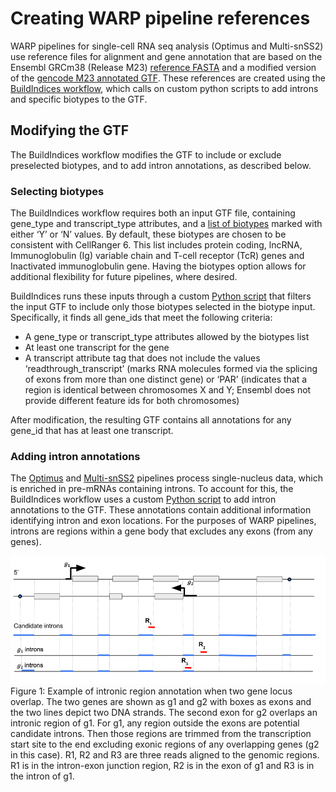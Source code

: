 # Creating WARP pipeline references
WARP pipelines for single-cell RNA seq analysis (Optimus and Multi-snSS2) use reference files for alignment and gene annotation that are based on the Ensembl GRCm38 (Release M23) [reference FASTA]( https://ftp.ebi.ac.uk/pub/databases/gencode/Gencode_mouse/release_M23/GRCm38.p6.genome.fa.gz) and a modified version of the [gencode M23 annotated GTF](https://ftp.ebi.ac.uk/pub/databases/gencode/Gencode_mouse/release_M23/gencode.vM23.annotation.gtf.gz). These references are created using the [BuildIndices workflow]( https://github.com/broadinstitute/warp/tree/master/pipelines/skylab/build_indices), which calls on custom python scripts to add introns and specific biotypes to the GTF.
## Modifying the GTF
The BuildIndices workflow modifies the GTF to include or exclude preselected biotypes, and to add intron annotations, as described below.
### Selecting biotypes
The BuildIndices workflow requires both an input GTF file, containing gene_type and transcript_type attributes, and a [list of biotypes](https://www.gencodegenes.org/pages/biotypes.html) marked with either ‘Y’ or ‘N’ values. By default, these biotypes are chosen to be consistent with CellRanger 6. This list includes protein coding, lncRNA, Immunoglobulin (Ig) variable chain and T-cell receptor (TcR) genes and Inactivated immunoglobulin gene. Having the biotypes option allows for additional flexibility for future pipelines, where desired.
 
BuildIndices runs these inputs through a custom [Python script](https://github.com/broadinstitute/warp/blob/develop/dockers/skylab/build-indices/modify_gtf.py) that filters the input GTF to include only those biotypes selected in the biotype input. Specifically, it finds all gene_ids that meet the following criteria:
* A gene_type or transcript_type attributes allowed by the biotypes list
* At least one transcript for the gene
* A transcript attribute tag that does not include the values ‘readthrough_transcript’ (marks RNA molecules formed via the splicing of exons from more than one distinct gene) or ‘PAR’ (indicates that a region is identical between chromosomes X and Y; Ensembl does not provide different feature ids for both chromosomes)
 
After modification, the resulting GTF contains all annotations for any gene_id that has at least one transcript.
### Adding intron annotations
The [Optimus](https://broadinstitute.github.io/warp/docs/Pipelines/Optimus_Pipeline/README) and [Multi-snSS2](https://broadinstitute.github.io/warp/docs/Pipelines/Smart-seq2_Single_Nucleus_Multi_Sample_Pipeline/README) pipelines process single-nucleus data, which is enriched in pre-mRNAs containing introns. To account for this, the BuildIndices workflow uses a custom [Python script](https://github.com/broadinstitute/warp/blob/master/dockers/skylab/build-indices/add-introns-to-gtf.py) to add intron annotations to the GTF. These annotations contain additional information identifying intron and exon locations. For the purposes of WARP pipelines, introns are regions within a gene body that excludes any exons (from any genes).
 
![Diagram of genome modifications described in Figure 1 caption. ](genome_mod.png)
Figure 1: Example of intronic region annotation when two gene locus overlap. The two genes are shown as g1 and g2 with boxes as exons and the two lines depict two DNA strands. The second exon for g2 overlaps an intronic region of g1. For g1, any region outside the exons are potential candidate introns. Then those regions are trimmed from the transcription start site to the end excluding exonic regions of any overlapping genes (g2 in this case). R1, R2 and R3 are three reads aligned to the genomic regions. R1 is in the intron-exon junction region, R2 is in the exon of g1 and R3 is in the intron of g1.
 
